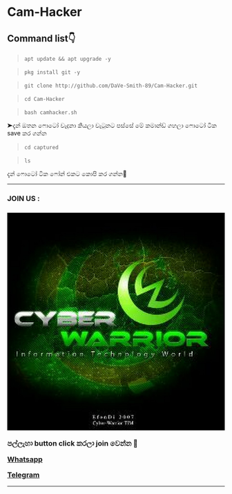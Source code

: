 # Cam-Hacker

## Command list👇

>`apt update && apt upgrade -y`

>`pkg install git -y`

>`git clone http://github.com/DaVe-Smith-89/Cam-Hacker.git`

>`cd Cam-Hacker`

>`bash camhacker.sh`

➤දැන් ඔතන ෆොටෝ වැදුනා කියලා වැටුනට පස්සේ මේ කමාන්ඩ් ගහලා ෆොටෝ ටික save කර ගන්න

>`cd captured`

>`ls`

දැන් ෆොටෝ ටික ෆෝන් එකට කොපි කර ගන්න🖤

<hr colour="Red" size="10">
<h3>JOIN US :<h3/>
<img src="400086900718_114430.jpg">

<br>


පල්ලැහා button click කරලා join වෙන්න 🖤

<a href="https://chat.whatsapp.com/DWMOhdZv78RHfYpmVfjBuS"> Whatsapp </a>

<a href="http://t.me/By_sstp"> Telegram  </a>

<hr colour="Red" size="10">


